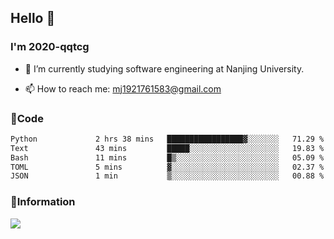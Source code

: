 ## Hello 👋


### I'm 2020-qqtcg

- 🔭 I’m currently studying software engineering at Nanjing University. 
<!-- - 🌱 I’m currently learning MLsys and -->
<!-- - 👯 I’m looking to collaborate on ... -->
<!-- - 🤔 I’m looking for help with ... -->
<!-- - 💬 Ask me about ... -->
- 📫 How to reach me: mj1921761583@gmail.com
<!-- - 😄 Pronouns: ... -->
<!-- - ⚡ Fun fact: ... -->

### 🌱Code
<!--START_SECTION:waka-->

```txt
Python             2 hrs 38 mins   █████████████████▓░░░░░░░   71.29 %
Text               43 mins         █████░░░░░░░░░░░░░░░░░░░░   19.83 %
Bash               11 mins         █▒░░░░░░░░░░░░░░░░░░░░░░░   05.09 %
TOML               5 mins          ▓░░░░░░░░░░░░░░░░░░░░░░░░   02.37 %
JSON               1 min           ▒░░░░░░░░░░░░░░░░░░░░░░░░   00.88 %
```

<!--END_SECTION:waka-->

### 💬Information
![](https://github-readme-stats.vercel.app/api?username=2020-qqtcg&theme=buefy&hide_border=false)


<!-- <div align="center"> <img src="https://github-readme-activity-graph.vercel.app/graph?username=2020-qqtcg&theme=minimal" /> </div> -->


